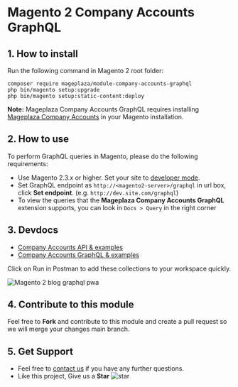 # Magento 2 Company Accounts GraphQL

## 1. How to install

Run the following command in Magento 2 root folder:

```
composer require mageplaza/module-company-accounts-graphql
php bin/magento setup:upgrade
php bin/magento setup:static-content:deploy
```

**Note:**
Mageplaza Company Accounts GraphQL requires installing [Mageplaza Company Accounts](https://www.mageplaza.com/magento-2-company-accounts-extension/) in your Magento installation.

## 2. How to use

To perform GraphQL queries in Magento, please do the following requirements:

- Use Magento 2.3.x or higher. Set your site to [developer mode](https://www.mageplaza.com/devdocs/enable-disable-developer-mode-magento-2.html).
- Set GraphQL endpoint as `http://<magento2-server>/graphql` in url box, click **Set endpoint**. 
(e.g. `http://dev.site.com/graphql`)
- To view the queries that the **Mageplaza Company Accounts GraphQL** extension supports, you can look in `Docs > Query` in the right corner

## 3. Devdocs

- [Company Accounts API & examples](https://documenter.getpostman.com/view/10589000/Tz5ncyZC#c58a2ad3-a5be-4a18-ac0e-ab1353e1faf0)
- [Company Accounts GraphQL & examples](https://documenter.getpostman.com/view/10589000/Tz5ncyZE#3b8a65ab-511b-45dd-99e3-2df4b09fb947)

Click on Run in Postman to add these collections to your workspace quickly.

![Magento 2 blog graphql pwa](https://i.imgur.com/lhsXlUR.gif)

## 4. Contribute to this module

Feel free to **Fork** and contribute to this module and create a pull request so we will merge your changes main branch.

## 5. Get Support

- Feel free to [contact us](https://www.mageplaza.com/contact.html) if you have any further questions.
- Like this project, Give us a **Star** ![star](https://i.imgur.com/S8e0ctO.png)